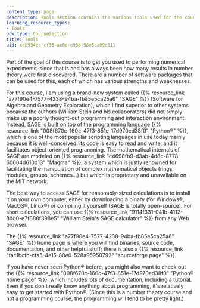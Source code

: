 ```yaml
---
content_type: page
description: Tools section contains the various tools used for the course.
learning_resource_types:
- Tools
ocw_type: CourseSection
title: Tools
uid: ceb934ec-cf36-ae0c-e93b-58e5ca09e811
---
```


Part of the goal of this course is to get you used to performing numerical experiments, since that is and has always been how many results in number theory were first discovered. There are a number of software packages that can be used for this, each of which has various strengths and weaknesses.

For this course, I am using a brand-new system called {{% resource_link "a77f90e4-7577-4238-94ba-fb85e5ca25a6" "SAGE" %}} (Software for Algebra and Geometry Exploration), which I find superior to other systems because the authors (William Stein and his collaborators) did not simply make up a poorly thought-out programming and interaction environment. Instead, SAGE is built on top of the programming language {{% resource_link "008f670c-160c-47f3-851e-17d970ed38f0" "Python®" %}}, which is one of the most popular scripting languages in use today mainly because it is well-conceived: its code is easy to read and write, and it facilitates object-oriented programming. The mathematical internals of SAGE are modeled on {{% resource_link "c4698fb9-d3ab-4d8c-8778-60604d610d13" "Magma" %}}, a system which is justly renowned for facilitating the manipulation of complex mathematical objects (rings, modules, groups, schemes...) but which is proprietary and unavailable on the MIT network.

The best way to access SAGE for reasonably-sized calculations is to install it on your own computer, either by downloading a binary (for Windows®, MacOS®, Linux®) or compiling it yourself (SAGE is totally open-source). For short calculations, you can use {{% resource_link "9114f331-041b-4112-8dd0-e7f888f398e5" "William Stein's SAGE calculator" %}} from any Web browser.

The {{% resource_link "a77f90e4-7577-4238-94ba-fb85e5ca25a6" "SAGE" %}} home page is where you will find binaries, source code, documentation, and other helpful stuff; there is also a {{% resource_link "fac1bcfc-cfa5-4e15-80e0-528a95950792" "sourceforge page" %}}.

If you have never seen Python® before, you might also want to check out the {{% resource_link "008f670c-160c-47f3-851e-17d970ed38f0" "Python® home page" %}}, which includes lots of documentation, including a tutorial. Even if you don't really know anything about programming, it's relatively easy to get started with Python®. (Since this is a number theory course and not a programming course, the programming will tend to be pretty light.)